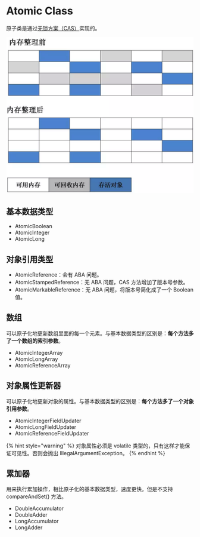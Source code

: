 # Atomic Class

原子类是通过[无锁方案（CAS）](synchronized.md#cas)实现的。

![](../../.gitbook/assets/image%20%2881%29.png)

## 基本数据类型

* AtomicBoolean
* AtomicInteger 
* AtomicLong

## 对象引用类型

* AtomicReference：会有 ABA 问题。
* AtomicStampedReference：无 ABA 问题，CAS 方法增加了版本号参数。
* AtomicMarkableReference：无 ABA 问题，将版本号简化成了一个 Boolean 值。

## 数组

可以原子化地更新数组里面的每一个元素。与基本数据类型的区别是：**每个方法多了一个数组的索引参数**。

* AtomicIntegerArray
* AtomicLongArray
* AtomicReferenceArray

## 对象属性更新器

可以原子化地更新对象的属性。与基本数据类型的区别是：**每个方法多了一个对象引用参数**。

* AtomicIntegerFieldUpdater
* AtomicLongFieldUpdater
* AtomicReferenceFieldUpdater

{% hint style="warning" %}
对象属性必须是 volatile 类型的，只有这样才能保证可见性。否则会抛出 IllegalArgumentException。
{% endhint %}

## 累加器

用来执行累加操作，相比原子化的基本数据类型，速度更快。但是不支持 compareAndSet\(\) 方法。

* DoubleAccumulator
* DoubleAdder
* LongAccumulator
* LongAdder

